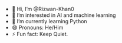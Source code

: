 - 👋 Hi, I’m @Rizwan-Khan0
- 👀 I’m interested in AI and machine learning
- 🌱 I’m currently learning Python
- 😄 Pronouns: He/Him
- ⚡ Fun fact: Keep Quiet.

<!---
Rizwan-Khan0/Rizwan-Khan0 is a ✨ special ✨ repository because its `README.md` (this file) appears on your GitHub profile.
You can click the Preview link to take a look at your changes.
--->
